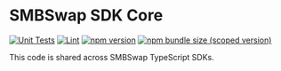 # SMBSwap SDK Core

[![Unit Tests](https://github.com/SMBSwap/smbswap-sdk-core/workflows/Unit%20Tests/badge.svg)](https://github.com/SMBSwap/smbswap-sdk-core/actions?query=workflow%3A%22Unit+Tests%22)
[![Lint](https://github.com/SMBSwap/smbswap-sdk-core/workflows/Lint/badge.svg)](https://github.com/SMBSwap/smbswap-sdk-core/actions?query=workflow%3ALint)
[![npm version](https://img.shields.io/npm/v/@smbswap/sdk-core/latest.svg)](https://www.npmjs.com/package/@smbswap/sdk-core/v/latest)
[![npm bundle size (scoped version)](https://img.shields.io/bundlephobia/minzip/@smbswap/sdk-core/latest.svg)](https://bundlephobia.com/result?p=@smbswap/sdk-core@latest)

This code is shared across SMBSwap TypeScript SDKs.
